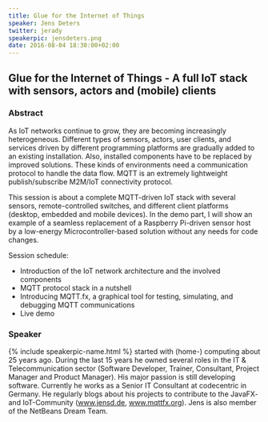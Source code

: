 ```yaml
---
title: Glue for the Internet of Things
speaker: Jens Deters
twitter: jerady
speakerpic: jensdeters.png
date: 2016-08-04 18:30:00+02:00
---
```


## Glue for the Internet of Things - A full IoT stack with sensors, actors and (mobile) clients

### Abstract

As IoT networks continue to grow, they are becoming increasingly heterogeneous. Different types of sensors, actors, user clients, and services driven by different programming platforms are gradually added to an existing installation. Also, installed components have to be replaced by improved solutions.
These kinds of environments need a communication protocol to handle the data flow. MQTT is an extremely lightweight publish/subscribe M2M/IoT connectivity protocol. 

This session is about a complete MQTT-driven IoT stack with several sensors, remote-controlled switches, and different client platforms (desktop, embedded and mobile devices). 
In the demo part, I will show an example of a seamless replacement of a Raspberry Pi-driven sensor host by a low-energy Microcontroller-based solution without any needs for code changes.

Session schedule:  
<ul>
<li>Introduction of the IoT network architecture and the involved components</li>
<li>MQTT protocol stack in a nutshell</li>
<li>Introducing MQTT.fx, a graphical tool for testing, simulating, and debugging MQTT communications</li>
<li>Live demo</li>
</ul>  

### Speaker

{% include speakerpic-name.html %} started with (home-) computing about 25 years ago. During the last 15 years he owned several roles in the IT & Telecommunication sector (Software Developer, Trainer, Consultant, Project Manager and Product Manager). His major passion is still developing software. Currently he works as a Senior IT Consultant at codecentric in Germany. He regularly blogs about his projects to contribute to the JavaFX- and IoT-Community (www.jensd.de, www.mqttfx.org). Jens is also member of the NetBeans Dream Team.
